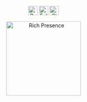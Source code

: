 <p align="center">
  <img height="25" src="https://api.visitorbadge.io/api/VisitorHit?user=fantasywastaken&countColorcountColor&countColor=%23006EFF" alt="Profile Views"/>
  <img height="25" src="https://img.shields.io/github/followers/fantasywastaken?color=4a12ba&style=for-the-badge&logo=github&label=Follow" alt="Followers"/>
  <img height="25" src="https://img.shields.io/github/stars/fantasywastaken?color=f429ff&style=for-the-badge&logo=github&label=Stars" alt="Stars"/>
</p>
<p align="center">
  <img height="200" src="https://lanyard-profile-readme.vercel.app/api/243543289796624385?theme=dark&animated=true&hideDiscrim=true&borderRadius=30px)" alt="Rich Presence"/>
</p>
